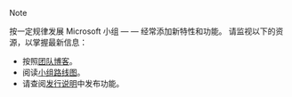> [!NOTE]
> 按一定规律发展 Microsoft 小组 — — 经常添加新特性和功能。 请监视以下的资源，以掌握最新信息：
- 按照[团队博客](https://aka.ms/teamsblog)。
- 阅读[小组路线图](https://aka.ms/skype2teamsroadmap)。
- 请查阅[发行说明](https://support.office.com/article/what-s-new-in-microsoft-teams-d7092a6d-c896-424c-b362-a472d5f105de)中发布功能。
